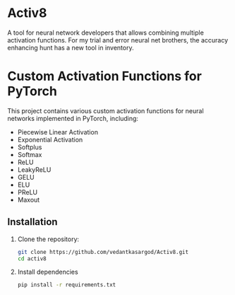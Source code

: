 # Activ8
A tool for neural network developers that allows combining multiple activation functions. For my trial and error neural net brothers, the accuracy enhancing hunt has a new tool in inventory.


# Custom Activation Functions for PyTorch

This project contains various custom activation functions for neural networks implemented in PyTorch, including:
- Piecewise Linear Activation
- Exponential Activation
- Softplus
- Softmax
- ReLU
- LeakyReLU
- GELU
- ELU
- PReLU
- Maxout

## Installation

1. Clone the repository:
   ```bash
   git clone https://github.com/vedantkasargod/Activ8.git
   cd activ8

2. Install dependencies
   ```bash
   pip install -r requirements.txt
